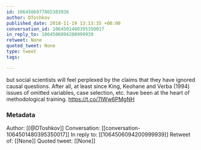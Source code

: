 ```yaml
---
id: 1064506977865383936
author: DToshkov
published_date: 2018-11-19 13:13:35 +00:00
conversation_id: 1064501480395350017
in_reply_to: 1064506094200999939
retweet: None
quoted_tweet: None
type: tweet
tags:

---
```


but social scientists will feel perplexed by the claims that they have ignored causal questions. After all, at least since King, Keohane and Verba (1994) issues of omitted variables, case selection, etc. have been at the heart of methodological training.
https://t.co/7IWw6PMgNH

### Metadata

Author: [[@DToshkov]]
Conversation: [[conversation-1064501480395350017]]
In reply to: [[1064506094200999939]]
Retweet of: [[None]]
Quoted tweet: [[None]]
